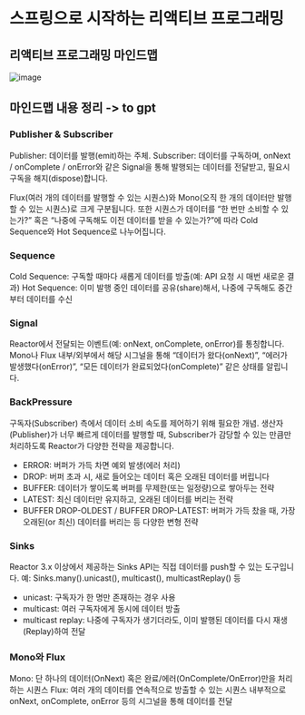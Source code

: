 # 스프링으로 시작하는 리액티브 프로그래밍

## 리액티브 프로그래밍 마인드맵
![image](https://github.com/user-attachments/assets/1104ca1b-8eec-4f83-b2c0-46a67e0161b1)

## 마인드맵 내용 정리 -> to gpt

### Publisher & Subscriber
Publisher: 데이터를 발행(emit)하는 주체.
Subscriber: 데이터를 구독하며, onNext / onComplete / onError와 같은 Signal을 통해 발행되는 데이터를 전달받고, 필요시 구독을 해지(dispose)합니다.

Flux(여러 개의 데이터를 발행할 수 있는 시퀀스)와 Mono(오직 한 개의 데이터만 발행할 수 있는 시퀀스)로 크게 구분됩니다.
또한 시퀀스가 데이터를 “한 번만 소비할 수 있는가?” 혹은 “나중에 구독해도 이전 데이터를 받을 수 있는가?”에 따라 Cold Sequence와 Hot Sequence로 나누어집니다.

### Sequence
Cold Sequence: 구독할 때마다 새롭게 데이터를 방출(예: API 요청 시 매번 새로운 결과)
Hot Sequence: 이미 발행 중인 데이터를 공유(share)해서, 나중에 구독해도 중간부터 데이터를 수신

### Signal
Reactor에서 전달되는 이벤트(예: onNext, onComplete, onError)를 통칭합니다.
Mono나 Flux 내부/외부에서 해당 시그널을 통해 “데이터가 왔다(onNext)”, “에러가 발생했다(onError)”, “모든 데이터가 완료되었다(onComplete)” 같은 상태를 알립니다.

### BackPressure
구독자(Subscriber) 측에서 데이터 소비 속도를 제어하기 위해 필요한 개념.
생산자(Publisher)가 너무 빠르게 데이터를 발행할 때, Subscriber가 감당할 수 있는 만큼만 처리하도록 Reactor가 다양한 전략을 제공합니다.

- ERROR: 버퍼가 가득 차면 예외 발생(에러 처리)
- DROP: 버퍼 초과 시, 새로 들어오는 데이터 혹은 오래된 데이터를 버립니다
- BUFFER: 데이터가 쌓이도록 버퍼를 무제한(또는 일정량)으로 쌓아두는 전략
- LATEST: 최신 데이터만 유지하고, 오래된 데이터를 버리는 전략
- BUFFER DROP-OLDEST / BUFFER DROP-LATEST: 버퍼가 가득 찼을 때, 가장 오래된(or 최신) 데이터를 버리는 등 다양한 변형 전략

### Sinks
Reactor 3.x 이상에서 제공하는 Sinks API는 직접 데이터를 push할 수 있는 도구입니다.
예: Sinks.many().unicast(), multicast(), multicastReplay() 등
- unicast: 구독자가 한 명만 존재하는 경우 사용
- multicast: 여러 구독자에게 동시에 데이터 방출
- multicast replay: 나중에 구독자가 생기더라도, 이미 발행된 데이터를 다시 재생(Replay)하여 전달

### Mono와 Flux
Mono: 단 하나의 데이터(OnNext) 혹은 완료/에러(OnComplete/OnError)만을 처리하는 시퀀스
Flux: 여러 개의 데이터를 연속적으로 방출할 수 있는 시퀀스
내부적으로 onNext, onComplete, onError 등의 시그널을 통해 데이터를 전달
